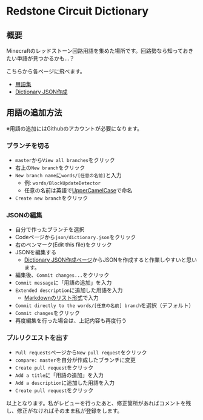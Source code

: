 # Redstone Circuit Dictionary

## 概要
Minecraftのレッドストーン回路用語を集めた場所です。回路勢なら知っておきたい単語が見つかるかも...？

こちらから各ページに飛べます。
- [用語集](https://kyouju-redstone.github.io/redstone-circuit-dictionary/)
- [Dictionary JSON作成](https://kyouju-redstone.github.io/redstone-circuit-dictionary/create_dictionary_json.html)

## 用語の追加方法
※用語の追加にはGithubのアカウントが必要になります。

### ブランチを切る
- `master`から`View all branches`をクリック
- 右上の`New branch`をクリック
- `New branch name`に`words/[任意の名前]`と入力
  - 例: `words/BlockUpdateDetector`
  - 任意の名前は英語で[UpperCamelCase](https://e-words.jp/w/%E3%82%AD%E3%83%A3%E3%83%A1%E3%83%AB%E3%82%B1%E3%83%BC%E3%82%B9.html)で命名
- `Create new branch`をクリック

### JSONの編集
- 自分で作ったブランチを選択
- Codeページから`json/dictionary.json`をクリック
- 右のペンマーク(Edit this file)をクリック
- JSONを編集する
  - [Dictionary JSON作成ページ](https://kyouju-redstone.github.io/redstone-circuit-dictionary/create_dictionary_json.html)からJSONを作成すると作業しやすいと思います。
- 編集後、`Commit changes...`をクリック
- `Commit message`に「用語の追加」を入力
- `Extended description`に追加した用語を入力
  - [Markdownのリスト形式](https://docs.github.com/ja/get-started/writing-on-github/getting-started-with-writing-and-formatting-on-github/basic-writing-and-formatting-syntax#lists)で入力
- `Commit directly to the words/[任意の名前] branch`を選択（デフォルト）
- `Commit changes`をクリック
- 再度編集を行った場合は、上記内容も再度行う

### プルリクエストを出す
- `Pull requests`ページから`New pull request`をクリック
- `compare: master`を自分が作成したブランチに変更
- `Create pull request`をクリック
- `Add a title`に「用語の追加」を入力
- `Add a description`に追加した用語を入力
- `Create pull request`をクリック

以上となります。私がレビューを行ったあと、修正箇所があればコメントを残し、修正がなければそのまま私が登録をします。
